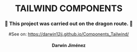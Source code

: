 <div style="text-align: center">

# TAILWIND COMPONENTS

### 🐲 This project was carried out on the dragon route. 🐲

#See on: https://darwin12jj.github.io/Components_Tailwind/

#### Darwin Jiménez

</div>

